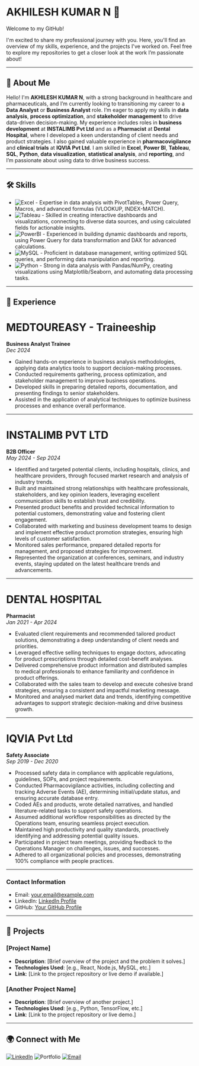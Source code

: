 # AKHILESH KUMAR N 👋 


Welcome to my GitHub!

I'm excited to share my professional journey with you. Here, you'll find an overview of my skills, experience, and the projects I've worked on. Feel free to explore my repositories to get a closer look at the work I’m passionate about!

---

## 📌 About Me

Hello! I'm **AKHILESH KUMAR N**, with a strong background in healthcare and pharmaceuticals, and I’m currently looking to transitioning my career to a **Data Analyst** or **Business Analyst** role. I’m eager to apply my skills in **data analysis**, **process optimization**, and **stakeholder management** to drive data-driven decision-making. My experience includes roles in **business development** at **INSTALIMB Pvt Ltd** and as a **Pharmacist** at **Dental Hospital**, where I developed a keen understanding of client needs and product strategies. I also gained valuable experience in **pharmacovigilance** and **clinical trials** at **IQVIA Pvt Ltd**. I am skilled in **Excel**, **Power BI**, **Tableau**, **SQL**, **Python**, **data visualization**, **statistical analysis**, and **reporting**, and I’m passionate about using data to drive business success.

---

## 🛠️ Skills

- ![Excel](https://img.shields.io/badge/-Excel-217346?style=flat-square&logo=microsoft-excel&logoColor=white) - Expertise in data analysis with PivotTables, Power Query, Macros, and advanced formulas (VLOOKUP, INDEX-MATCH).
- ![Tableau](https://img.shields.io/badge/-Tableau-E47639?style=flat-square&logo=tableau&logoColor=white) - Skilled in creating interactive dashboards and visualizations, connecting to diverse data sources, and using calculated fields for actionable insights.
- ![PowerBI](https://img.shields.io/badge/-PowerBI-F2C811?style=flat-square&logo=powerbi&logoColor=black) - Experienced in building dynamic dashboards and reports, using Power Query for data transformation and DAX for advanced calculations.
- ![MySQL](https://img.shields.io/badge/-MySQL-4479A1?style=flat-square&logo=mysql&logoColor=white) - Proficient in database management, writing optimized SQL queries, and performing data manipulation and reporting.
- ![Python](https://img.shields.io/badge/-Python-3776AB?style=flat-square&logo=python&logoColor=white) - Strong in data analysis with Pandas/NumPy, creating visualizations using Matplotlib/Seaborn, and automating data processing tasks.

---

## 💼 Experience

# MEDTOUREASY - Traineeship  
**Business Analyst Trainee**  
*Dec 2024*  
- Gained hands-on experience in business analysis methodologies, applying data analytics tools to support decision-making processes.
- Conducted requirements gathering, process optimization, and stakeholder management to improve business operations.
- Developed skills in preparing detailed reports, documentation, and presenting findings to senior stakeholders.
- Assisted in the application of analytical techniques to optimize business processes and enhance overall performance.

---

# INSTALIMB PVT LTD  
**B2B Officer**  
*May 2024 - Sep 2024*  
- Identified and targeted potential clients, including hospitals, clinics, and healthcare providers, through focused market research and analysis of industry trends.
- Built and maintained strong relationships with healthcare professionals, stakeholders, and key opinion leaders, leveraging excellent communication skills to establish trust and credibility.
- Presented product benefits and provided technical information to potential customers, demonstrating value and fostering client engagement.
- Collaborated with marketing and business development teams to design and implement effective product promotion strategies, ensuring high levels of customer satisfaction.
- Monitored sales performance, prepared detailed reports for management, and proposed strategies for improvement.
- Represented the organization at conferences, seminars, and industry events, staying updated on the latest healthcare trends and advancements.

---

# DENTAL HOSPITAL 
**Pharmacist**  
*Jan 2021 - Apr 2024*  
- Evaluated client requirements and recommended tailored product solutions, demonstrating a deep understanding of client needs and priorities.
- Leveraged effective selling techniques to engage doctors, advocating for product prescriptions through detailed cost-benefit analyses.
- Delivered comprehensive product information and distributed samples to medical professionals to enhance familiarity and confidence in product offerings.
- Collaborated with the sales team to develop and execute cohesive brand strategies, ensuring a consistent and impactful marketing message.
- Monitored and analysed market data and trends, identifying competitive advantages to support strategic decision-making and drive business growth.

---

# IQVIA Pvt Ltd
**Safety Associate**  
*Sep 2019 - Dec 2020*  
- Processed safety data in compliance with applicable regulations, guidelines, SOPs, and project requirements.
- Conducted Pharmacovigilance activities, including collecting and tracking Adverse Events (AE), determining initial/update status, and ensuring accurate database entry.
- Coded AEs and products, wrote detailed narratives, and handled literature-related tasks to support safety operations.
- Assumed additional workflow responsibilities as directed by the Operations team, ensuring seamless project execution.
- Maintained high productivity and quality standards, proactively identifying and addressing potential quality issues.
- Participated in project team meetings, providing feedback to the Operations Manager on challenges, issues, and successes.
- Adhered to all organizational policies and processes, demonstrating 100% compliance with people practices.

---

### Contact Information  
- Email: [your.email@example.com](mailto:your.email@example.com)  
- LinkedIn: [LinkedIn Profile](https://www.linkedin.com/in/your-profile)  
- GitHub: [Your GitHub Profile](https://github.com/yourusername)


---

## 📂 Projects

### [Project Name]  
- **Description**: [Brief overview of the project and the problem it solves.]
- **Technologies Used**: [e.g., React, Node.js, MySQL, etc.]
- **Link**: [Link to the project repository or live demo if available.]

### [Another Project Name]  
- **Description**: [Brief overview of another project.]
- **Technologies Used**: [e.g., Python, TensorFlow, etc.]
- **Link**: [Link to the project repository or live demo.]

---

## 🌍 Connect with Me

[![LinkedIn](https://img.shields.io/badge/-LinkedIn-0077B5?style=flat-square&logo=linkedin&logoColor=white)](https://www.linkedin.com/in/akhilesh-kumar-n-46270733a/)
![Portfolio](https://img.shields.io/badge/-Portfolio-333333?style=flat-square&logo=wordpress&logoColor=white)
[![Email](https://img.shields.io/badge/-Email-D14836?style=flat-square&logo=gmail&logoColor=white)](mailto:aknotes2491@gmail.com)

